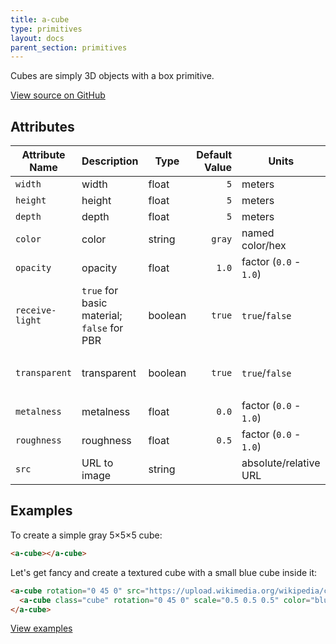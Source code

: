 ```yaml
---
title: a-cube
type: primitives
layout: docs
parent_section: primitives
---
```


Cubes are simply 3D objects with a box primitive.

[View source on GitHub](https://github.com/aframevr/aframe/blob/master/elements/templates/a-cube.html)

## Attributes

| Attribute Name  | Description         | Type    | Default Value | Units                  | Required |
|-----------------|---------------------|---------|--------------:|------------------------|----------|
| `width`         | width               | float   | `5`           | meters                 | no       |
| `height`        | height              | float   | `5`           | meters                 | no       |
| `depth`         | depth               | float   | `5`           | meters                 | no       |
| `color`         | color               | string  | `gray`        | named color/hex        | no       |
| `opacity`       | opacity             | float   | `1.0`         | factor (`0.0` - `1.0`) | no       |
| `receive-light` | `true` for basic material; `false` for PBR | boolean | `true` | `true`/`false` | no |
| `transparent`   | transparent         | boolean | `true`        | `true`/`false`         | no (`true` if `opacity < 1.0 and receiveLight`) |
| `metalness`     | metalness           | float   | `0.0`         | factor (`0.0` - `1.0`) | no       |
| `roughness`     | roughness           | float   | `0.5`         | factor (`0.0` - `1.0`) | no       |
| `src`           | URL to image        | string  |               | absolute/relative URL  | no       |

## Examples

To create a simple gray 5&times;5&times;5 cube:

```html
<a-cube></a-cube>
```

Let's get fancy and create a textured cube with a small blue cube inside it:

```html
<a-cube rotation="0 45 0" src="https://upload.wikimedia.org/wikipedia/commons/thumb/5/5c/Trefoil_knot_left.svg/2000px-Trefoil_knot_left.svg.png" opacity="0.5">
  <a-cube class="cube" rotation="0 45 0" scale="0.5 0.5 0.5" color="blue"></a-cube>
</a-cube>
```

[View examples](https://aframevr.github.io/aframe/examples/cubes/)
